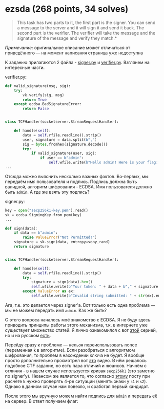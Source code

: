 # ezsda (268 points, 34 solves)

> This task has two parts to it, the first part is the signer. You can send a message to the server and it will sign it
> and send it back. The second part is the verifier. The verifier will take the message and the signature of the
> message and verify they match.*

*Примечание:* оригинальное описание может отличаться от приведённого — на момент написания страница уже недоступна

К заданию прилагаются 2 файла - [signer.py](./signer.py) и [verifier.py](./verifier.py). Взглянем на
интересные части.

verifier.py:

```python
def valid_signature(msg, sig):
    try:
        vk.verify(sig, msg)
        return True
    except ecdsa.BadSignatureError:
        return False


class TCPHandler(socketserver.StreamRequestHandler):

    def handle(self):
        data = self.rfile.readline().strip()
        user, signature = data.split(b",")
        sig = bytes.fromhex(signature.decode())
        try:
            if valid_signature(user, sig):
                if user == b"admin":
                    self.wfile.write(b"Hello admin! Here is your flag: " + FLAG)
...
```

Отсюда можно выяснить несколько важных фактов. Во-первых, мы передаём имя пользователя и подпись. Подпись должна быть
валидной, алгоритм шифрования - ECDSA. Имя пользователя должно быть `admin`. А где же взять эту подпись?

signer.py:

```python
key = open("secp256k1-key.pem").read()
sk = ecdsa.SigningKey.from_pem(key)
...

def sign(data):
    if data == b"admin":
        raise ValueError("Not Permitted!")
    signature = sk.sign(data, entropy=sony_rand)
    return signature


class TCPHandler(socketserver.StreamRequestHandler):

    def handle(self):
        data = self.rfile.readline().strip()
        try:
            signature = sign(data).hex()
            self.wfile.write(b"Your token: " + data + b"," + signature.encode())
        except ValueError as ex:
            self.wfile.write(b"Invalid string submitted: " + str(ex).encode())
```

Ага, т.е. это делается через signer'а. Вот только есть одна проблема — мы не можем передать имя `admin`. Как же быть?

С этого вопроса началось моё знакомство с ECDSA. Я не буду здесь приводить принципы работы этого механизма, т.к. в
интернете уже существует множество статей. Я лично ознакомился с вот [этой](https://andrea.corbellini.name/2015/05/17/elliptic-curve-cryptography-a-gentle-introduction/)
серией, но и на русском [есть](https://habr.com/ru/post/335906/).

Перейду сразу к проблеме — нельзя переиспользовать nonce (переменная `k` в алгоритме). Если разобраться с алгоритмом 
шифрования, то проблем в нахождении ключа не будет. Я вообще просто дополнительно просмотрел вот [это](https://www.youtube.com/watch?v=-UcCMjQab4w)
видео. В нём решалось подобное CTF задание, но есть пара отличий и нюансов. Начнём с отличия - в нашем случае
используется кривая `secp256k1` (это заметно по signer'у). Нюансом же является то, что согласно [этому](https://bitcoin.stackexchange.com/questions/35848/recovering-private-key-when-someone-uses-the-same-k-twice-in-ecdsa-signatures/35850#35850)
посту при расчёте `k` нужно проверять 4-ре ситуации (менять знаки у `s1` и `s2`). Однако в данном случае нам повезло, и
сработал первый кандидат.

После этого мы вручную можем найти подпись для `admin` и передать её на сервер. В ответ получаем флаг:

```

```